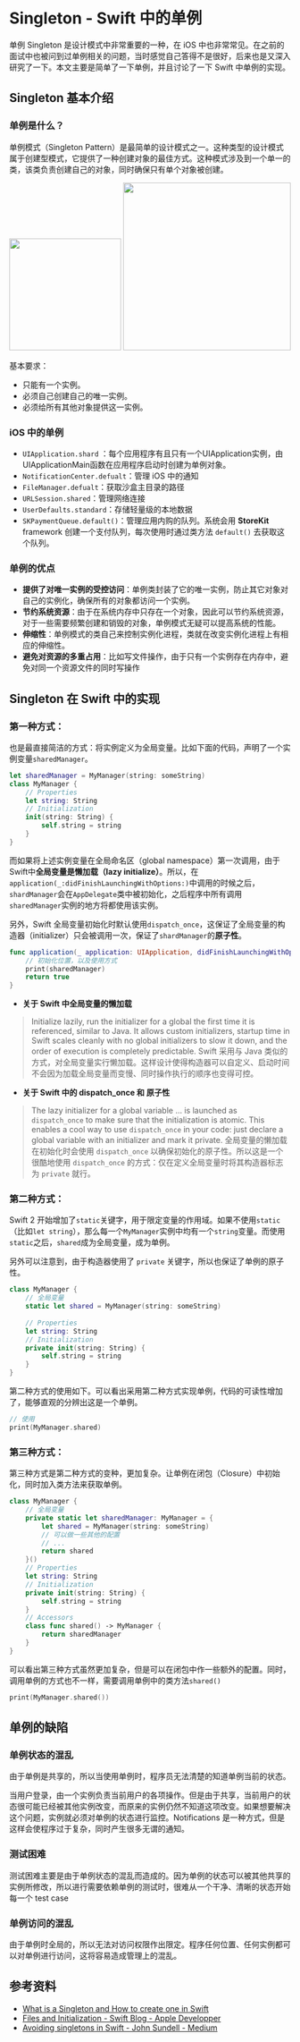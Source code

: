 # Singleton - Swift 中的单例
单例 Singleton 是设计模式中非常重要的一种，在 iOS 中也非常常见。在之前的面试中也被问到过单例相关的问题，当时感觉自己答得不是很好，后来也是又深入研究了一下。本文主要是简单了一下单例，并且讨论了一下 Swift 中单例的实现。

## Singleton 基本介绍

### 单例是什么？
单例模式（Singleton Pattern）是最简单的设计模式之一。这种类型的设计模式属于创建型模式，它提供了一种创建对象的最佳方式。这种模式涉及到一个单一的类，该类负责创建自己的对象，同时确保只有单个对象被创建。

<img src="http://ac-HSNl7zbI.clouddn.com/D2ErxUYP5HxTVE2mPV8vBobUxlOWdoNKkN5OVdO6.jpg" width="200">

<img src="http://ac-HSNl7zbI.clouddn.com/LP3b1q4RrOrmmoAuVUir6lA0Gsrk52KVvS2Wh3Hf.jpg" width="300">

基本要求：
- 只能有一个实例。
- 必须自己创建自己的唯一实例。
- 必须给所有其他对象提供这一实例。

### iOS 中的单例
- `UIApplication.shard` ：每个应用程序有且只有一个UIApplication实例，由UIApplicationMain函数在应用程序启动时创建为单例对象。
- `NotificationCenter.defualt`：管理 iOS 中的通知
- `FileManager.defualt`：获取沙盒主目录的路径
- `URLSession.shared`：管理网络连接
- `UserDefaults.standard`：存储轻量级的本地数据
- `SKPaymentQueue.default()`：管理应用内购的队列。系统会用 **StoreKit** framework 创建一个支付队列，每次使用时通过类方法 `default()` 去获取这个队列。 

### 单例的优点
- **提供了对唯一实例的受控访问**：单例类封装了它的唯一实例，防止其它对象对自己的实例化，确保所有的对象都访问一个实例。
- **节约系统资源**：由于在系统内存中只存在一个对象，因此可以节约系统资源，对于一些需要频繁创建和销毁的对象，单例模式无疑可以提高系统的性能。
- **伸缩性**：单例模式的类自己来控制实例化进程，类就在改变实例化进程上有相应的伸缩性。
- **避免对资源的多重占用**：比如写文件操作，由于只有一个实例存在内存中，避免对同一个资源文件的同时写操作

## Singleton 在 Swift 中的实现
    
### 第一种方式：
也是最直接简洁的方式：将实例定义为全局变量。比如下面的代码，声明了一个实例变量`sharedManager`。

``` Swift 
let sharedManager = MyManager(string: someString)
class MyManager {
    // Properties
    let string: String
    // Initialization
    init(string: String) {
        self.string = string
    }
}
```

而如果将上述实例变量在全局命名区（global namespace）第一次调用，由于Swift中**全局变量是懒加载（lazy initialize）**。所以，在`application(_:didFinishLaunchingWithOptions:)`中调用的时候之后，`shardManager`会在`AppDelegate`类中被初始化，之后程序中所有调用`sharedManager`实例的地方将都使用该实例。

另外，Swift 全局变量初始化时默认使用`dispatch_once`，这保证了全局变量的构造器（initializer）只会被调用一次，保证了`shardManager`的**原子性**。

``` Swift
func application(_ application: UIApplication, didFinishLaunchingWithOptions launchOptions: [UIApplicationLaunchOptionsKey: Any]?) -> Bool {
    // 初始化位置，以及使用方式
    print(sharedManager)
    return true
}
```

* **关于 Swift 中全局变量的懒加载**

> Initialize lazily, run the initializer for a global the first time it is referenced, similar to Java. It allows custom initializers, startup time in Swift scales cleanly with no global initializers to slow it down, and the order of execution is completely predictable.
> Swift 采用与 Java 类似的方式，对全局变量实行懒加载。这样设计使得构造器可以自定义、启动时间不会因为加载全局变量而变慢、同时操作执行的顺序也变得可控。

* **关于 Swift 中的 dispatch_once 和 原子性**

> The lazy initializer for a global variable ... is launched as `dispatch_once` to make sure that the initialization is atomic. This enables a cool way to use `dispatch_once` in your code: just declare a global variable with an initializer and mark it private.
> 全局变量的懒加载在初始化时会使用 `dispatch_once` 以确保初始化的原子性。所以这是一个很酷地使用 `dispatch_once` 的方式：仅在定义全局变量时将其构造器标志为 `private` 就行。

### 第二种方式：

Swift 2 开始增加了`static`关键字，用于限定变量的作用域。如果不使用`static`（比如`let string`），那么每一个`MyManager`实例中均有一个`string`变量。而使用`static`之后，`shared`成为全局变量，成为单例。

另外可以注意到，由于构造器使用了 `private` 关键字，所以也保证了单例的原子性。

``` Swift
class MyManager {
    // 全局变量
    static let shared = MyManager(string: someString)
    
    // Properties
    let string: String
    // Initialization
    private init(string: String) {
        self.string = string
    }
}
```

第二种方式的使用如下。可以看出采用第二种方式实现单例，代码的可读性增加了，能够直观的分辨出这是一个单例。

``` Swift
// 使用
print(MyManager.shared)
```

### 第三种方式：

第三种方式是第二种方式的变种，更加复杂。让单例在闭包（Closure）中初始化，同时加入类方法来获取单例。

``` Swift
class MyManager {
    // 全局变量
    private static let sharedManager: MyManager = {
        let shared = MyManager(string: someString) 
        // 可以做一些其他的配置
        // ...
        return shared
    }()
    // Properties
    let string: String
    // Initialization
    private init(string: String) {
        self.string = string
    }
    // Accessors
    class func shared() -> MyManager {
        return sharedManager
    }
}
```

可以看出第三种方式虽然更加复杂，但是可以在闭包中作一些额外的配置。同时，调用单例的方式也不一样，需要调用单例中的类方法`shared()`

``` Swift
print(MyManager.shared())
```

## 单例的缺陷

### 单例状态的混乱
由于单例是共享的，所以当使用单例时，程序员无法清楚的知道单例当前的状态。

当用户登录，由一个实例负责当前用户的各项操作。但是由于共享，当前用户的状态很可能已经被其他实例改变，而原来的实例仍然不知道这项改变。如果想要解决这个问题，实例就必须对单例的状态进行监控。Notifications 是一种方式，但是这样会使程序过于复杂，同时产生很多无谓的通知。

### 测试困难
测试困难主要是由于单例状态的混乱而造成的。因为单例的状态可以被其他共享的实例所修改，所以进行需要依赖单例的测试时，很难从一个干净、清晰的状态开始每一个 test case

### 单例访问的混乱
由于单例时全局的，所以无法对访问权限作出限定。程序任何位置、任何实例都可以对单例进行访问，这将容易造成管理上的混乱。


## 参考资料
- [What is a Singleton and How to create one in Swift](https://cocoacasts.com/what-is-a-singleton-and-how-to-create-one-in-swift/)
- [Files and Initialization - Swift Blog - Apple Developper](https://developer.apple.com/swift/blog/?id=7)
- [Avoiding singletons in Swift - John Sundell - Medium](https://medium.com/@johnsundell/avoiding-singletons-in-swift-5b8412153f9b)


